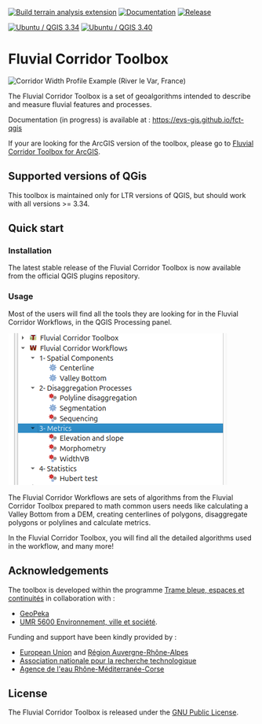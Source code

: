 [![Build terrain analysis extension](https://github.com/EVS-GIS/fct-qgis/actions/workflows/build.yml/badge.svg)](https://github.com/EVS-GIS/fct-qgis/actions/workflows/build.yml)
[![Documentation](https://github.com/EVS-GIS/fct-qgis/actions/workflows/pages/pages-build-deployment/badge.svg)](https://github.com/EVS-GIS/fct-qgis/actions/workflows/pages/pages-build-deployment)
[![Release](https://github.com/EVS-GIS/fct-qgis/actions/workflows/release.yml/badge.svg?branch=master)](https://github.com/EVS-GIS/fct-qgis/actions/workflows/release.yml)

[![Ubuntu / QGIS 3.34](https://github.com/EVS-GIS/fct-qgis/actions/workflows/ubuntu-qgis334.yml/badge.svg)](https://github.com/EVS-GIS/fct-qgis/actions/workflows/ubuntu-qgis334.yml)
[![Ubuntu / QGIS 3.40](https://github.com/EVS-GIS/fct-qgis/actions/workflows/ubuntu-qgis340.yml/badge.svg)](https://github.com/EVS-GIS/fct-qgis/actions/workflows/ubuntu-qgis340.yml)

# Fluvial Corridor Toolbox

![Corridor Width Profile Example (River le Var, France)](https://github.com/tramebleue/fct-cli/blob/master/docs/img/width_profile.png)

The Fluvial Corridor Toolbox is a set of geoalgorithms intended to describe and measure fluvial features and processes.

Documentation (in progress) is available at : https://evs-gis.github.io/fct-qgis

If your are looking for the ArcGIS version of the toolbox,
please go to [Fluvial Corridor Toolbox for ArcGIS](https://github.com/EVS-GIS/Fluvial-Corridor-Toolbox-ArcGIS).

## Supported versions of QGis

This toolbox is maintained only for LTR versions of QGIS, but should work with all versions >= 3.34.

## Quick start

### Installation

The latest stable release of the Fluvial Corridor Toolbox is now available from the official QGIS plugins repository. 

### Usage

Most of the users will find all the tools they are looking for in the Fluvial Corridor Workflows, in the QGIS Processing panel. 

![The FCT Workflows in the QGIS toolbox](docs/img/fct_workflows.png)

The Fluvial Corridor Workflows are sets of algorithms from the Fluvial Corridor Toolbox prepared to math common users needs like calculating a Valley Bottom from a DEM, creating centerlines of polygons, disaggregate polygons or polylines and calculate metrics.

In the Fluvial Corridor Toolbox, you will find all the detailed algorithms used in the workflow, and many more!

## Acknowledgements

The toolbox is developed within the programme
[Trame bleue, espaces et continuités](https://www.tramebleue.fr/)
in collaboration with :

* [GeoPeka](http://www.geopeka.com)
* [UMR 5600 Environnement, ville et société](http://umr5600.cnrs.fr/fr/accueil/).

Funding and support have been kindly provided by :

* [European Union](http://www.europe-en-france.gouv.fr/Centre-de-ressources/Actualites/Le-FEDER-qu-est-ce-que-c-est)
  and [Région Auvergne-Rhône-Alpes](https://www.auvergnerhonealpes.fr/)
* [Association nationale pour la recherche technologique](http://www.anrt.asso.fr/fr)
* [Agence de l'eau Rhône-Méditerranée-Corse](https://www.eaurmc.fr/)

## License

The Fluvial Corridor Toolbox is released under the [GNU Public License][].

[GNU Public License]: https://github.com/EVS-GIS/fct-qgis/blob/master/LICENSE
